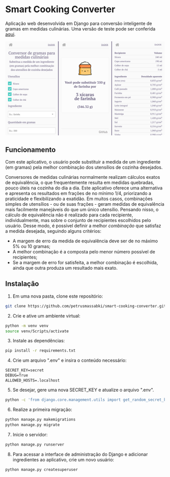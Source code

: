 # Smart Cooking Converter

Aplicação web desenvolvida em Django para conversão inteligente de gramas em medidas culinárias. Uma versão de teste pode ser conferida [aqui](http://petrusmassabki.pythonanywhere.com/).

![App views](https://github.com/petrusmassabki/smart-cooking-converter/blob/master/screens.png)

## Funcionamento

Com este aplicativo, o usuário pode substituir a medida de um ingrediente (em gramas) pela melhor combinação dos utensílios de cozinha desejados.

Conversores de medidas culinárias normalmente realizam cálculos exatos de equivalência, o que frequentemente resulta em medidas quebradas, pouco úteis na cozinha do dia a dia. Este aplicativo oferece uma alternativa e apresenta os resultados em frações de no mínimo 1/4, priorizando a praticidade e flexibilizando a exatidão. Em muitos casos, combinações simples de utensílios - ou de suas frações - geram medidas de equivalência mais facilmente manejáveis do que um único utensílio. Pensando nisso, o cálculo de equivalência não é realizado para cada recipiente, individualmente, mas sobre o conjunto de recipientes escolhidos pelo usuário. Desse modo, é possível definir a melhor *combinação* que satisfaz a medida desejada, seguindo alguns critérios:

- A margem de erro da medida de equivalência deve ser de no máximo 5% ou 10 gramas;
- A melhor combinação é a composta pelo menor número possível de recipientes;
- Se a margem de erro for satisfeita, a melhor combinação é escolhida, ainda que outra produza um resultado mais exato.

## Instalação

1. Em uma nova pasta, clone este repositório:
```bash
git clone https://github.com/petrusmassabki/smart-cooking-converter.git .
```
2. Crie e ative um ambiente virtual:
```bash
python -m venv venv
source venv/Scripts/activate
```
3. Instale as dependências:
```bash
pip install -r requirements.txt
```
4. Crie um arquivo ".env" e insira o conteúdo necessário:
```
SECRET_KEY=secret
DEBUG=True
ALLOWED_HOSTS=.localhost
```
5. Se desejar, gere uma nova SECRET_KEY e atualize o arquivo ".env".
```bash
python -c 'from django.core.management.utils import get_random_secret_key; print(get_random_secret_key())'
```
6. Realize a primeira migração:
```bash
python manage.py makemigrations
python manage.py migrate
```
7. Inicie o servidor:
```bash
python manage.py runserver
```
8. Para acessar a interface de administração do Django e adicionar ingredientes ao aplicativo, crie um novo usuário:
```bash
python manage.py createsuperuser
```
